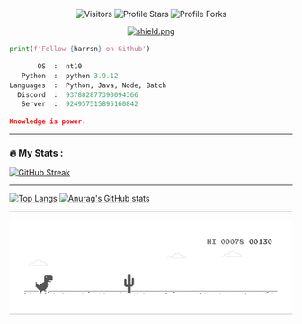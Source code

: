 <p align="center"><img src="https://gpvc.arturio.dev/Harrsn" alt="Visitors"></a>
<img src="https://img.shields.io/badge/dynamic/json?&label=Total%20Stars&color=bb2527&style=flat&style=for-the-badge&query=%24.stars&url=https://api.github-star-counter.workers.dev/user/Harrsn" alt="Profile Stars"></a>
<img src="https://img.shields.io/badge/dynamic/json?&label=Total%20Forks&color=bb2527&style=flat&style=for-the-badge&query=%24.forks&url=https://api.github-star-counter.workers.dev/user/Harrsn" alt="Profile Forks"></a>
<p align="center"><a href="https://discord.gg/Thunder2k" target="_blank"><img src="https://discordapp.com/api/guilds/869346091743707206/widget.png?style=shield" alt="shield.png"></a></p></p>

```python
print(f'Follow {harrsn} on Github')
```

```python
       OS  :  nt10
   Python  :  python 3.9.12
Languages  :  Python, Java, Node, Batch
  Discord  :  937882877390094366
   Server  :  924957515895160842
```

```json
Knowledge is power.
```

---

### :fire: My Stats :
[![GitHub Streak](http://github-readme-streak-stats.herokuapp.com?user=Harrsn&hide_border=true)](https://git.io/streak-stats)

---

[![Top Langs](https://github-readme-stats.vercel.app/api/top-langs/?username=Harrsn)](https://github.com/anuraghazra/github-readme-stats)
[![Anurag's GitHub stats](https://github-readme-stats.vercel.app/api?username=Harrsn)](https://github.com/anuraghazra/github-readme-stats)

---

<p align="center">
  <img width="800" src="https://github.com/Harrsn/harrsn/blob/main/dino.gif" alt="Dino">
</p>
